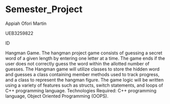 # Semester_Project 
Appiah Ofori Martin

UEB3259822

ID

Hangman Game.
The hangman project game consists of guessing a secret word of a given length by entering one letter at a time. The game ends if the user does not correctly guess the word within the allotted number of guesses. The Hangman game will utilize classes to store the hidden word and guesses a class containing member methods used to track progress, and a class to represent the hangman figure. The game logic will be written using a variety of features such as structs, switch statements, and loops of C++ programming language.
Technologies Required: C++ programming language, Object Oriented Programming (OOPS).

